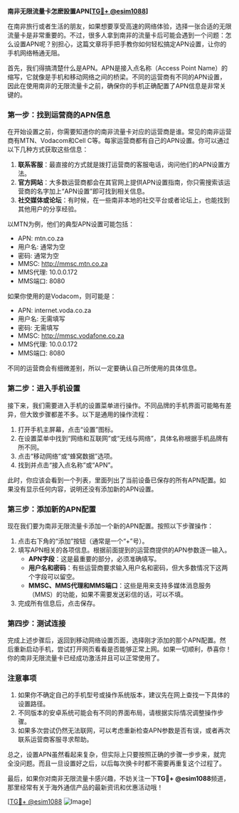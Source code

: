 **南非无限流量卡怎麽設置APN[[TG💪+ @esim1088](https://t.me/s/esim1088)]**

在南非旅行或者生活的朋友，如果想要享受高速的网络体验，选择一张合适的无限流量卡是非常重要的。不过，很多人拿到南非的流量卡后可能会遇到一个问题：怎么设置APN呢？别担心，这篇文章将手把手教你如何轻松搞定APN设置，让你的手机网络畅通无阻。

首先，我们得搞清楚什么是APN。APN是接入点名称（Access Point Name）的缩写，它就像是手机和移动网络之间的桥梁。不同的运营商有不同的APN设置，因此在使用南非的无限流量卡之前，确保你的手机正确配置了APN信息是非常关键的。

### **第一步：找到运营商的APN信息**
在开始设置之前，你需要知道你的南非流量卡对应的运营商是谁。常见的南非运营商有MTN、Vodacom和Cell C等。每家运营商都有自己的APN设置。你可以通过以下几种方式获取这些信息：

1. **联系客服**：最直接的方式就是拨打运营商的客服电话，询问他们的APN设置方法。
2. **官方网站**：大多数运营商都会在其官网上提供APN设置指南，你只需搜索该运营商的名字加上“APN设置”即可找到相关信息。
3. **社交媒体或论坛**：有时候，在一些南非本地的社交平台或者论坛上，也能找到其他用户的分享经验。

以MTN为例，他们的典型APN设置可能包括：
- APN: mtn.co.za
- 用户名: 通常为空
- 密码: 通常为空
- MMSC: http://mmsc.mtn.co.za
- MMS代理: 10.0.0.172
- MMS端口: 8080

如果你使用的是Vodacom，则可能是：
- APN: internet.voda.co.za
- 用户名: 无需填写
- 密码: 无需填写
- MMSC: http://mmsc.vodafone.co.za
- MMS代理: 10.0.0.172
- MMS端口: 8080

不同的运营商会有细微差别，所以一定要确认自己所使用的具体信息。

### **第二步：进入手机设置**
接下来，我们需要进入手机的设置菜单进行操作。不同品牌的手机界面可能略有差异，但大致步骤都差不多。以下是通用的操作流程：

1. 打开手机主屏幕，点击“设置”图标。
2. 在设置菜单中找到“网络和互联网”或“无线与网络”，具体名称根据手机品牌有所不同。
3. 点击“移动网络”或“蜂窝数据”选项。
4. 找到并点击“接入点名称”或“APN”。

此时，你应该会看到一个列表，里面列出了当前设备已保存的所有APN配置。如果没有显示任何内容，说明还没有添加新的APN设置。

### **第三步：添加新的APN配置**
现在我们要为南非无限流量卡添加一个新的APN配置。按照以下步骤操作：

1. 点击右下角的“添加”按钮（通常是一个“+”号）。
2. 填写APN相关的各项信息。根据前面提到的运营商提供的APN参数逐一输入。
   - **APN字段**：这是最重要的部分，必须准确填写。
   - **用户名和密码**：有些运营商要求输入用户名和密码，但大多数情况下这两个字段可以留空。
   - **MMSC、MMS代理和MMS端口**：这些是用来支持多媒体消息服务（MMS）的功能，如果不需要发送彩信的话，可以不填。
3. 完成所有信息后，点击保存。

### **第四步：测试连接**
完成上述步骤后，返回到移动网络设置页面，选择刚才添加的那个APN配置。然后重新启动手机，尝试打开网页看看是否能够正常上网。如果一切顺利，恭喜你！你的南非无限流量卡已经成功激活并且可以正常使用了。

### **注意事项**
1. 如果你不确定自己的手机型号或操作系统版本，建议先在网上查找一下具体的设置路径。
2. 不同版本的安卓系统可能会有不同的界面布局，请根据实际情况调整操作步骤。
3. 如果多次尝试仍然无法联网，可以考虑重新检查APN参数是否有误，或者再次联系运营商客服寻求帮助。

总之，设置APN虽然看起来复杂，但实际上只要按照正确的步骤一步步来，就完全没问题。而且一旦设置好之后，以后每次换卡时都不需要再重复这个过程了。

最后，如果你对南非无限流量卡感兴趣，不妨关注一下**TG💪+ @esim1088**频道，那里经常有关于海外通信产品的最新资讯和优惠活动哦！

[[TG💪+ @esim1088](https://t.me/s/esim1088) ![Image](https://i.postimg.cc/4NQfJmqS/Snipaste-2025-05-13-00-14-12.png)]